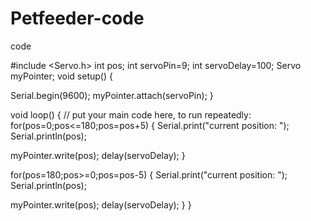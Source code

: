 # Petfeeder-code
code

#include <Servo.h>
 int pos;
  int servoPin=9;
  int servoDelay=100;
  Servo myPointer;
void setup() {

 Serial.begin(9600);
myPointer.attach(servoPin);
}

void loop() {
  // put your main code here, to run repeatedly:
for(pos=0;pos<=180;pos=pos+5)
{
 Serial.print("current position: ");
 Serial.println(pos);

  myPointer.write(pos);
  delay(servoDelay);
}

for(pos=180;pos>=0;pos=pos-5)
{
 Serial.print("current position: ");
 Serial.println(pos);

 myPointer.write(pos);
 delay(servoDelay);
}
}
